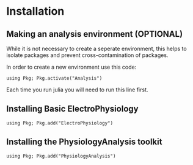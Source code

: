 # Installation

## Making an analysis environment (OPTIONAL)
While it is not necessary to create a seperate environment, this helps to isolate packages and prevent cross-contamination of packages. 

In order to create a new environment use this code: 
```
using Pkg; Pkg.activate("Analysis")
```

Each time you run julia you will need to run this line first. 

## Installing Basic ElectroPhysiology

```
using Pkg; Pkg.add("ElectroPhysiology")
```

## Installing the PhysiologyAnalysis toolkit
```
using Pkg; Pkg.add("PhysiologyAnalysis")
```